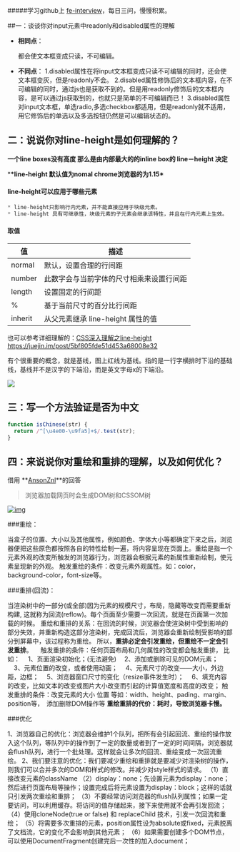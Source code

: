 #####学习github上 [fe-interview](https://github.com/haizlin/fe-interview)，每日三问，慢慢积累。

##一：谈谈你对input元素中readonly和disabled属性的理解

- **相同点**：

  都会使文本框变成只读，不可编辑。

- **不同点**：
   1.disabled属性在将input文本框变成只读不可编辑的同时，还会使文本框变灰，但是readonly不会。
   2.disabled属性修饰后的文本框内容，在不可编辑的同时，通过js也是获取不到的。但是用readonly修饰后的文本框内容，是可以通过js获取到的，也就只是简单的不可编辑而已！
   3.disabled属性对input文本框，单选radio,多选checkbox都适用，但是readonly就不适用，用它修饰后的单选以及多选按钮仍然是可以编辑状态的。

## 二：说说你对line-height是如何理解的？

**一个line boxes没有高度 那么是由内部最大的的inline box的 line－height 决定**

***\*line-height 默认值为nomal chrome浏览器的为1.15\***

#### line-height可以应用于哪些元素

```javascript
* line-height只影响行内元素，并不能直接应用于块级元素。
* line-height 具有可继承性，块级元素的子元素会继承该特性，并且在行内元素上生效。
```

#### 取值

| 值      | 描述                                     |
| ------- | ---------------------------------------- |
| normal  | 默认，设置合理的行间距                   |
| number  | 此数字会与当前字体的尺寸相乘来设置行间距 |
| length  | 设置固定的行间距                         |
| %       | 基于当前尺寸的百分比行间距               |
| inherit | 从父元素继承 line-height 属性的值        |





也可以参考详细理解的：[CSS深入理解之line-height](https://juejin.im/post/5bf805fde51d453a68008e32)  https://juejin.im/post/5bf805fde51d453a68008e32

有个很重要的概念，就是基线，图上红线为基线。指的是一行字横排时下沿的基础线，基线并不是汉字的下端沿，而是英文字母x的下端沿。

![](https://user-gold-cdn.xitu.io/2018/11/23/16740d7b000d6e06?imageView2/0/w/1280/h/960/ignore-error/1)





## 三：写一个方法验证是否为中文

```js
function isChinese(str) {
  return /^[\u4e00-\u9fa5]+$/.test(str);
}
```



## 四：来说说你对重绘和重排的理解，以及如何优化？

借用 **[AnsonZnl](https://github.com/AnsonZnl)**的回答

> 浏览器加载网页时会生成DOM树和CSSOM树

[![img](https://camo.githubusercontent.com/027b9bbc9337de7a5e6b2a5ac977435488aa0994/68747470733a2f2f696d61676573323031372e636e626c6f67732e636f6d2f626c6f672f313230393230352f3230313731302f313230393230352d32303137313031303135313933383032372d3538373338383838362e706e67)](https://upload-images.jianshu.io/upload_images/1062695-a82c507a070e656e.png?imageMogr2/auto-orient/strip%7CimageView2/2/w/1240)

###重绘：

当盒子的位置、大小以及其他属性，例如颜色、字体大小等都确定下来之后，浏览器便把这些原色都按照各自的特性绘制一遍，将内容呈现在页面上。重绘是指一个元素外观的改变所触发的浏览器行为，浏览器会根据元素的新属性重新绘制，使元素呈现新的外观。
 触发重绘的条件：改变元素外观属性。如：color，background-color，font-size等。

###重排(回流)：

当渲染树中的一部分(或全部)因为元素的规模尺寸，布局，隐藏等改变而需要重新构建, 这就称为回流(reflow)。每个页面至少需要一次回流，就是在页面第一次加载的时候。
 重绘和重排的关系：在回流的时候，浏览器会使渲染树中受到影响的部分失效，并重新构造这部分渲染树，完成回流后，浏览器会重新绘制受影响的部分到屏幕中，该过程称为重绘。
 所以，**重排必定会引发重绘，但重绘不一定会引发重排**。
 　触发重排的条件：任何页面布局和几何属性的改变都会触发重排，
 比如：
 　1、页面渲染初始化；(无法避免)
 　2、添加或删除可见的DOM元素；
 　3、元素位置的改变，或者使用动画；
 　4、元素尺寸的改变——大小，外边距，边框；
 　5、浏览器窗口尺寸的变化（resize事件发生时）；
 　6、填充内容的改变，比如文本的改变或图片大小改变而引起的计算值宽度和高度的改变；
 触发重排的条件：改变元素的大小 位置 等如：width、height、pading、margin、position等，　添加删除DOM操作等
 **重绘重排的代价：耗时，导致浏览器卡慢。**

###优化

1、浏览器自己的优化：浏览器会维护1个队列，把所有会引起回流、重绘的操作放入这个队列，等队列中的操作到了一定的数量或者到了一定的时间间隔，浏览器就会flush队列，进行一个批处理。这样就会让多次的回流、重绘变成一次回流重绘。
 2、我们要注意的优化：我们要减少重绘和重排就是要减少对渲染树的操作，则我们可以合并多次的DOM和样式的修改。并减少对style样式的请求。
 （1）直接改变元素的className
 （2）display：none；先设置元素为display：none；然后进行页面布局等操作；设置完成后将元素设置为display：block；这样的话就只引发两次重绘和重排；
 （3）不要经常访问浏览器的flush队列属性；如果一定要访问，可以利用缓存。将访问的值存储起来，接下来使用就不会再引发回流；
 （4）使用cloneNode(true or false) 和 replaceChild 技术，引发一次回流和重绘；
 （5）将需要多次重排的元素，position属性设为absolute或fixed，元素脱离了文档流，它的变化不会影响到其他元素；
 （6）如果需要创建多个DOM节点，可以使用DocumentFragment创建完后一次性的加入document；